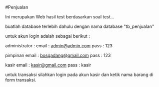 #Penjualan

Ini merupakan Web hasil test berdasarkan soal test...

buatlah database terlebih dahulu dengan nama database "tb_penjualan"

untuk akun login adalah sebagai berikut :

administrator :
email : admin@admin.com pass : 123

pimpinan email : bosgadang@gmail.com pass : 123

kasir email : kasir@gmail.com pass : kasir

untuk transaksi silahkan login pada akun kasir dan ketik nama barang di form transaksi.
